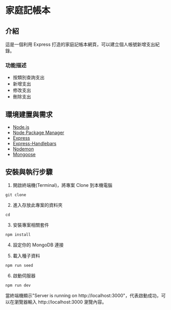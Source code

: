 # 家庭記帳本

## 介紹

這是一個利用 Express 打造的家庭記帳本網頁，可以建立個人帳號新增支出紀錄。

### 功能描述

- 按類別查詢支出
- 新增支出
- 修改支出
- 刪除支出

## 環境建置與需求

- [Node.js](https://nodejs.org/en/)
- [Node Package Manager](https://www.npmjs.com/)
- [Express](https://www.npmjs.com/package/express)
- [Express-Handlebars](https://www.npmjs.com/package/express-handlebars)
- [Nodemon](https://www.npmjs.com/package/nodemon)
- [Mongoose](https://mongoosejs.com/)

## 安裝與執行步驟

1. 開啟終端機(Terminal)，將專案 Clone 到本機電腦

```
git clone
```

2. 進入存放此專案的資料夾

```
cd
```

3. 安裝專案相關套件

```
npm install
```

4. 設定你的 MongoDB 連接

5. 載入種子資料

```
npm run seed
```

6. 啟動伺服器

```
npm run dev
```

當終端機顯示"Server is running on http://localhost:3000"，代表啟動成功，可以在瀏覽器輸入 http://localhost:3000 瀏覽內容。

